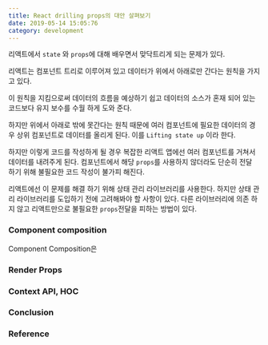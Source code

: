 ```yaml
---
title: React drilling props의 대안 살펴보기
date: 2019-05-14 15:05:76
category: development
---
```


리액트에서 `state` 와 `props`에 대해 배우면서 맞닥트리게 되는 문제가 있다.

리액트는 컴포넌트 트리로 이루어져 있고 데이터가 위에서 아래로만 간다는 원칙을 가지고 있다.

이 원칙을 지킴으로써 데이터의 흐름을 예상하기 쉽고 데이터의 소스가 혼재 되어 있는 코드보다 유지 보수를 수월 하게 도와 준다.

하지만 위에서 아래로 밖에 못간다는 원칙 때문에 여러 컴포넌트에 필요한 데이터의 경우 상위 컴포넌트로 데이터를 올리게 된다. 이를 `Lifting state up` 이라 한다.

하지만 이렇게 코드를 작성하게 될 경우 복잡한 리액트 앱에선 여러 컴포넌트를 거쳐서 데이터를 내려주게 된다. 컴포넌트에서 해당 `props`를 사용하지 않더라도 단순히 전달 하기 위해 불필요한 코드 작성이 불가피 해진다.

리액트에선 이 문제를 해결 하기 위해 상태 관리 라이브러리를 사용한다.
하지만 상태 관리 라이브러리를 도입하기 전에 고려해봐야 할 사항이 있다. 다른 라이브러리에 의존 하지 않고 리액트만으로 불필요한 `props`전달을 피하는 방법이 있다.

### Component composition

Component Composition은

### Render Props

### Context API, HOC

### Conclusion

### Reference
